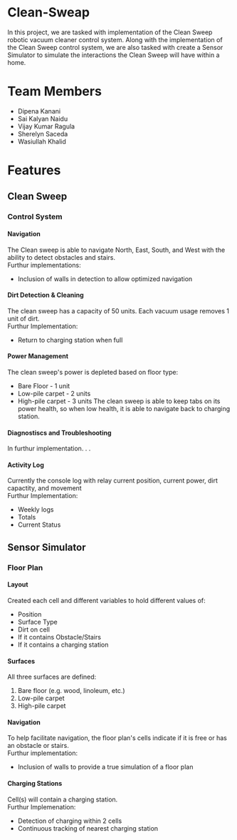 # Clean-Sweap
In this project, we are tasked with implementation of the Clean Sweep robotic vacuum cleaner control system. Along with the implementation of the Clean Sweep control system, we are also tasked with create a Sensor Simulator to simulate the interactions the Clean Sweep will have within a home.
# Team Members
* Dipena Kanani
* Sai Kalyan Naidu
* Vijay Kumar Ragula
* Sherelyn Saceda
* Wasiullah Khalid
# Features
## Clean Sweep
### Control System
#### Navigation
The Clean sweep is able to navigate North, East, South, and West with the ability to detect obstacles and stairs.
<br/>Furthur implementations: 
* Inclusion of walls in detection to allow optimized navigation
#### Dirt Detection & Cleaning
The clean sweep has a capacity of 50 units. Each vacuum usage removes 1 unit of dirt.
<br/>Furthur Implementation: 
* Return to charging station when full
#### Power Management
The clean sweep's power is depleted based on floor type:
* Bare Floor - 1 unit
* Low-pile carpet - 2 units
* High-pile carpet - 3 units
The clean sweep is able to keep tabs on its power health, so when low health, it is able to navigate back to charging station.
#### Diagnostiscs and Troubleshooting
In furthur implementation. . .
#### Activity Log
Currently the console log with relay current position, current power, dirt capactity, and movement
<br/>Furthur Implementation:
* Weekly logs
* Totals
* Current Status
## Sensor Simulator
### Floor Plan
#### Layout
Created each cell and different variables to hold different values of:
* Position
* Surface Type
* Dirt on cell
* If it contains Obstacle/Stairs
* If it contains a charging station
#### Surfaces
All three surfaces are defined:
1. Bare floor (e.g. wood, linoleum, etc.)
2. Low-pile carpet
3. High-pile carpet
#### Navigation
To help facilitate navigation, the floor plan's cells indicate if it is free or has an obstacle or stairs.
<br/>Furthur implementation: 
* Inclusion of walls to provide a true simulation of a floor plan
#### Charging Stations
Cell(s) will contain a charging station. 
<br/> Furthur Implemenation: 
* Detection of charging within 2 cells
* Continuous tracking of nearest charging station
